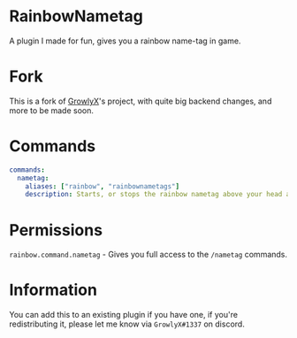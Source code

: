 # RainbowNametag
A plugin I made for fun, gives you a rainbow name-tag in game.

# Fork
This is a fork of [GrowlyX](https://github.com/GrowlyX)'s project, with quite big backend changes, and more to be made soon.

# Commands
```yaml
commands:
  nametag:
    aliases: ["rainbow", "rainbownametags"]
    description: Starts, or stops the rainbow nametag above your head and in tab!
```

# Permissions
`rainbow.command.nametag` - Gives you full access to the `/nametag` commands.

# Information
You can add this to an existing plugin if you have one, if you're redistributing it, please let me know via `GrowlyX#1337` on discord.
